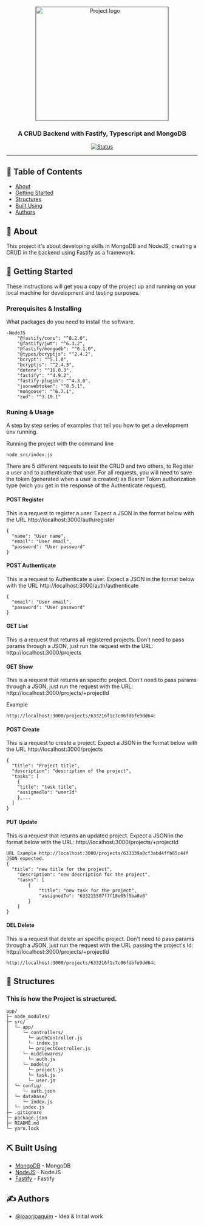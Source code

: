 <p align="center">
  <a href="" rel="noopener">
 <img width=350px height=300px src="https://cdn3.iconfinder.com/data/icons/search-engine-optimization-plus/64/crud_create_read_update_delete-512.png" alt="Project logo"></a>
</p>

<h3 align="center">A CRUD Backend with Fastify, Typescript and MongoDB</h3>

<div align="center">

[![Status](https://img.shields.io/badge/status-active-success.svg)]()

</div>

---

## 📝 Table of Contents

- [About](#about)
- [Getting Started](#getting_started)
- [Structures](#structures)
- [Built Using](#built_using)
- [Authors](#authors)

## 🧐 About <a name = "about"></a>

This project it's about developing skills in MongoDB and NodeJS, creating a CRUD in the backend using Fastify as a framework.

## 🏁 Getting Started <a name = "getting_started"></a>

These instructions will get you a copy of the project up and running on your local machine for development and testing purposes.

### Prerequisites & Installing

What packages do you need to install the software.

```
-NodeJS
    "@fastify/cors": "^8.2.0",
    "@fastify/jwt": "^6.3.2",
    "@fastify/mongodb": "^6.1.0",
    "@types/bcryptjs": "^2.4.2",
    "bcrypt": "^5.1.0",
    "bcryptjs": "^2.4.3",
    "dotenv": "^16.0.3",
    "fastify": "^4.9.2",
    "fastify-plugin": "^4.3.0",
    "jsonwebtoken": "^8.5.1",
    "mongoose": "^6.7.1",
    "zod": "^3.19.1"
```

### Runing & Usage

A step by step series of examples that tell you how to get a development env running.

Running the project with the command line

```
node src/index.js
```

There are 5 different requests to test the CRUD and two others, to Register a user and to authenticate that user.
For all requests, you will need to save the token (generated when a user is created) as Bearer Token authorization type (wich you get in the response of the Authenticate request).

#### POST Register

This is a request to register a user. Expect a JSON in the format below with the URL http://localhost:3000/auth/register

```
{
  "name": "User name",
  "email": "User email",
  "password": "User password"
}
```

#### POST Authenticate

This is a request to Authenticate a user. Expect a JSON in the format below with the URL http://localhost:3000/auth/authenticate

```
{
  "email": "User email",
  "password": "User password"
}
```

#### GET List

This is a request that returns all registered projects. Don't need to pass params through a JSON, just run the request with the URL: http://localhost:3000/projects

#### GET Show

This is a request that returns an specific project. Don't need to pass params through a JSON, just run the request with the URL: http://localhost:3000/projects/+projectId

Example

```
http://localhost:3000/projects/633216f1c7c06fdbfe9dd64c
```

#### POST Create

This is a request to create a project. Expect a JSON in the format below with the URL http://localhost:3000/projects

```
{
  "title": "Project title",
  "description": "description of the project",
  "tasks": [
    {
    "title": "task title",
    "assignedTo": "userId"
    },...
  ]
}
```

#### PUT Update

This is a request that returns an updated project. Expect a JSON in the format below with the URL: http://localhost:3000/projects/+projectId

```
URL Example http://localhost:3000/projects/633339a0cf3abd4ffb85c44f
JSON expected.
{
  "title": "new title for the project",
    "description": "new description for the project",
    "tasks": [
        {
            "title": "new task for the project",
            "assignedTo": "633215507f7f18e05f5ba8e0"
        }
    ]
}
```

#### DEL Delete

This is a request that delete an specific project. Don't need to pass params through a JSON, just run the request with the URL passing the project's Id: http://localhost:3000/projects/+projectId

```
http://localhost:3000/projects/633216f1c7c06fdbfe9dd64c
```

## 📁 Structures <a name="structures"></a>

### This is how the Project is structured.

```
app/
├─ node_modules/
├─ src/
│  └─ app/
│     └─ controllers/
│       └─ authController.js
│       └─ index.js
│       └─ projectController.js
│     └─ middlewares/
│       └─ auth.js
│     └─ models/
│       └─ project.js
│       └─ task.js
│       └─ user.js
│  └─ config/
│     └─ auth.json
│  └─ database/
│     └─ index.js
│  └─ index.js
├─ .gitignore
├─ package.json
├─ README.md
└─ yarn.lock
```

## ⛏️ Built Using <a name = "built_using"></a>

- [MongoDB](https://www.mongodb.com/) - MongoDB
- [NodeJS](https://nodejs.org/en/) - NodeJS
- [Fastify](https://www.fastify.io/) - Fastify

## ✍️ Authors <a name = "authors"></a>

- [@joaorjoaquim](https://github.com/joaorjoaquim) - Idea & Initial work
